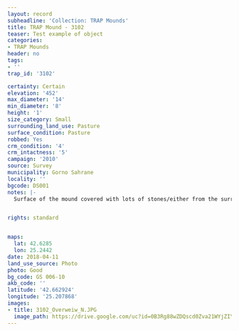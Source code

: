 ```yaml
---
layout: record
subheadline: 'Collection: TRAP Mounds'
title: TRAP Mound - 3102
teaser: Test example of object
categories:
- TRAP Mounds
header: no
tags:
- ''
trap_id: '3102'

certainty: Certain
elevation: '452'
max_diameter: '14'
min_diameter: '8'
height: '1'
size_category: Small
surrounding_land_use: Pasture
surface_condition: Pasture
robbed: Yes
crm_condition: '4'
crm_intactness: '5'
campaign: '2010'
source: Survey
municipality: Gorno Sahrane
locality: ''
bgcode: DS001
notes: |-
  Surface of the mound covered with lots of stones/either from the surrounding pasture or from the mound.


rights: standard


maps:
  lat: 42.6285
  lon: 25.2442
date: 2018-04-11
land_use_source: Photo
photo: Good
bg_code: GS 006-10
akb_code: ''
latitude: '42.662924'
longitude: '25.207868'
images:
- title: 3102_Overweiw_N.JPG
  image_path: https://drive.google.com/uc?id=0B3Rg88wZDQscd0Zva21WYjZIYkk
---
```

